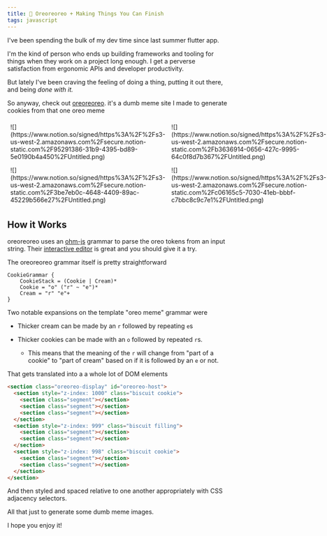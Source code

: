 ```yaml
---
title: 🍪 Oreoreoreo + Making Things You Can Finish
tags: javascript
---
```


I've been spending the bulk of my dev time since last summer flutter app.

I'm the kind of person who ends up building frameworks and tooling for things when they work on a project long enough. I get a perverse satisfaction from ergonomic APIs and developer productivity.

But lately I've been craving the feeling of doing a thing, putting it out there, and being _done with it._

So anyway, check out [oreoreoreo](http://huang-hobbs.co/oreoreoreo/). it's a dumb meme site I made to generate cookies from that one oreo meme

<section class="columnSplit" style="display:flex;"><section style="flex: 0.5; padding: 0.5em">
![](https://www.notion.so/signed/https%3A%2F%2Fs3-us-west-2.amazonaws.com%2Fsecure.notion-static.com%2F95291386-31b9-4395-bd89-5e0190b4a450%2FUntitled.png)

</section>
<section style="flex: 0.5; padding: 0.5em">
![](https://www.notion.so/signed/https%3A%2F%2Fs3-us-west-2.amazonaws.com%2Fsecure.notion-static.com%2Fb3636914-0656-427c-9995-64c0f8d7b367%2FUntitled.png)

</section></section>

<section class="columnSplit" style="display:flex;"><section style="flex: 0.5; padding: 0.5em">
![](https://www.notion.so/signed/https%3A%2F%2Fs3-us-west-2.amazonaws.com%2Fsecure.notion-static.com%2F3be7eb0c-4648-4409-89ac-45229b566e27%2FUntitled.png)

</section>
<section style="flex: 0.5; padding: 0.5em">
![](https://www.notion.so/signed/https%3A%2F%2Fs3-us-west-2.amazonaws.com%2Fsecure.notion-static.com%2Fc06165c5-7030-41eb-bbbf-c7bbc8c9c7e1%2FUntitled.png)

</section></section>

## How it Works

oreoreoreo uses an [ohm-js](https://github.com/harc/ohm) grammar to parse the oreo tokens from an input string. Their [interactive editor](https://ohmlang.github.io/editor/) is great and you should give it a try.

The oreoreoreo grammar itself is pretty straightforward

```
CookieGrammar {
    CookieStack = (Cookie | Cream)*
    Cookie = "o" ("r" ~ "e")*
    Cream = "r" "e"+
}
```

Two notable expansions on the template "oreo meme" grammar were

- Thicker cream can be made by an `r` followed by repeating `e`s


- Thicker cookies can be made with an `o` followed by repeated `r`s.
  - This means that the meaning of the `r` will change from "part of a cookie" to "part of cream" based on if it is followed by an `e` or not.
  



That gets translated into a a whole lot of DOM elements

```HTML
<section class="oreoreo-display" id="oreoreo-host">
  <section style="z-index: 1000" class="biscuit cookie">
    <section class="segment"></section>
    <section class="segment"></section>
    <section class="segment"></section>
  </section>
  <section style="z-index: 999" class="biscuit filling">
    <section class="segment"></section>
    <section class="segment"></section>
  </section>
  <section style="z-index: 998" class="biscuit cookie">
    <section class="segment"></section>
    <section class="segment"></section>
  </section>
</section>
```

And then styled and spaced relative to one another appropriately with CSS adjacency selectors.



All that just to generate some dumb meme images.



I hope you enjoy it!

